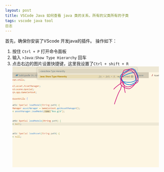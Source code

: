 ```yaml
---
layout: post
title: VSCode Java 如何查看 java 类的关系，所有的父类所有的子类
tags: vscode java tool
日志
---
```

首先，确保你安装了VScode 开发java的插件。
操作如下：
1. 按住 `Ctrl + P` 打开命令面板
2. 输入 `>Java:Show Type Hierarchy` 回车
3. 点击右边的图片设置快捷键，这里我设置了`Ctrl + shift + R`
![aa](/static/img/1212.png)
